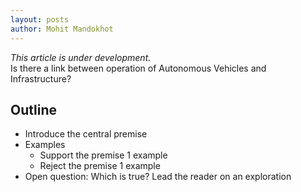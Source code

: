```yaml
---
layout: posts
author: Mohit Mandokhot
---
```

*This article is under development.*  
Is there a link between operation of Autonomous Vehicles and Infrastructure?  
<!-- excerpt-end -->
## Outline  
- Introduce the central premise
- Examples
	- Support the premise 1 example
	- Reject the premise 1 example
- Open question: Which is true? Lead the reader on an exploration







